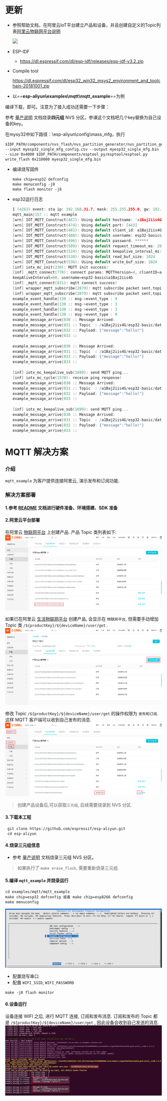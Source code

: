 # 更新

- 参照帮助文档，在阿里云IoT平台建立产品和设备，并且创建自定义的Topic列表[阿里云物联网平台说明](https://help.aliyun.com/document_detail/96624.html?spm=a2c4g.11186623.6.554.3e59492bCMVyqA)

  ![](C:/Users/hongf/Documents/03_Git/esp32-dev/esp-aliyun/examples/mqtt/mqtt_example/_static/aliyun-topic.png)

- ESP-IDF

  - https://dl.espressif.com/dl/esp-idf/releases/esp-idf-v3.2.zip

- Compile tool

  https://dl.espressif.com/dl/esp32_win32_msys2_environment_and_toolchain-20181001.zip

- 以==**esp-aliyun\examples\mqtt\mqtt_example**==为例 

编译下载，即可。注意为了接入成功还需要一下步骤：

参考 [量产说明](https://github.com/espressif/esp-aliyun/blob/master/config/mass_mfg/README.md) 文档烧录**四元组** NVS 分区。参课这个文档吧几个key替换为自己设备的key。

在mysy32中如下路径：\esp-aliyun\config\mass_mfg，执行 

```
$IDF_PATH/components/nvs_flash/nvs_partition_generator/nvs_partition_gen.py --input myesp32_single_mfg_config.csv --output myesp32_single_mfg.bin --size 0x4000 $IDF_PATH/components/esptool_py/esptool/esptool.py write_flash 0x210000 myesp32_single_mfg.bin
```

- 编译烧写固件

  ```
  make chip=esp32 defconfig
  make menuconfig -j8
  make flash monitor -j8
  ```

  

- esp32运行日志

  ```c
  I (4263) event: sta ip: 192.168.31.7, mask: 255.255.255.0, gw: 192.168.31.1
  mqtt_main|157 :: mqtt example
  [wrn] IOT_MQTT_Construct(467): Using default hostname: 'a1Baj2iis4G.iot-as-mqtt.cn-shanghai.aliyuncs.com'
  [wrn] IOT_MQTT_Construct(474): Using default port: [443]
  [wrn] IOT_MQTT_Construct(481): Using default client_id: a1Baj2iis4G.esp32-basic|timestamp=2524608000000,securemode=2,signmethod=hmacsha256,gw=0,ext=0,_v=sdk-c-3.0.1|
  [wrn] IOT_MQTT_Construct(488): Using default username: esp32-basic&a1Baj2iis4G
  [wrn] IOT_MQTT_Construct(496): Using default password: ******
  [wrn] IOT_MQTT_Construct(509): Using default request_timeout_ms: 2000, configured value(0) out of [500, 5000]
  [wrn] IOT_MQTT_Construct(524): Using default keepalive_interval_ms: 60000, configured value(0) out of [30000, 180000]
  [wrn] IOT_MQTT_Construct(530): Using default read_buf_size: 1024
  [wrn] IOT_MQTT_Construct(536): Using default write_buf_size: 1024
  [inf] iotx_mc_init(230): MQTT init success!
  [inf] _mqtt_connect(778): connect params: MQTTVersion=4, clientID=a1Baj2iis4G.esp32-basic|timestamp=2524608000000,securemode=2,signmethod=hmacsha256,gw=0,ext=0,_v=sdk-c-3.0.1|,
  keepAliveInterval=60, username=esp32-basic&a1Baj2iis4G
  [inf] _mqtt_connect(821): mqtt connect success!
  [inf] wrapper_mqtt_subscribe(2879): mqtt subscribe packet sent,topic = /a1Baj2iis4G/esp32-basic/get!
  [inf] wrapper_mqtt_subscribe(2879): mqtt subscribe packet sent,topic = /a1Baj2iis4G/esp32-basic/data!
  example_event_handle|130 :: msg->event_type : 9
  example_event_handle|130 :: msg->event_type : 3
  example_event_handle|130 :: msg->event_type : 3
  example_event_handle|130 :: msg->event_type : 9
  example_message_arrive|030 :: Message Arrived:
  example_message_arrive|031 :: Topic  : /a1Baj2iis4G/esp32-basic/data
  example_message_arrive|032 :: Payload: {"message":"hello!"}
  example_message_arrive|033 ::
  
  example_message_arrive|030 :: Message Arrived:
  example_message_arrive|031 :: Topic  : /a1Baj2iis4G/esp32-basic/data
  example_message_arrive|032 :: Payload: {"message":"hello!"}
  example_message_arrive|033 ::
  
  [inf] iotx_mc_keepalive_sub(1699): send MQTT ping...
  [inf] iotx_mc_cycle(1570): receive ping response!
  example_message_arrive|030 :: Message Arrived:
  example_message_arrive|031 :: Topic  : /a1Baj2iis4G/esp32-basic/data
  example_message_arrive|032 :: Payload: {"message":"hello!"}
  example_message_arrive|033 ::
  
  [inf] iotx_mc_keepalive_sub(1699): send MQTT ping...
  example_message_arrive|030 :: Message Arrived:
  example_message_arrive|031 :: Topic  : /a1Baj2iis4G/esp32-basic/data
  example_message_arrive|032 :: Payload: {"message":"hello!"}
  example_message_arrive|033 ::
  
  ```

  



# MQTT 解决方案

### 介绍
`mqtt_example` 为客户提供连接阿里云, 演示发布和订阅功能.

### 解决方案部署
#### 1.参考 [README](../../../README.md) 文档进行硬件准备、环境搭建、SDK 准备

#### 2.阿里云平台部署
在阿里云 [物联网平台](https://iot.console.aliyun.com) 上创建产品. 产品 Topic 类列表如下:
![](_static/p5.png)

如果已在阿里云 [生活物联网平台](https://living.aliyun.com/#/) 创建产品, 会显示在 `物联网平台`, 但需要手动增加 Topic 类 `/${productKey}/${deviceName}/user/get` .
![](_static/p4.png)

修改 Topic `/${productKey}/${deviceName}/user/get` 的操作权限为 `发布和订阅`. 这样 MQTT 客户端可以收到自己发布的消息.
![](_static/p1.png)

> 创建产品设备后,可以获取`三元组`, 后续需要烧录到 NVS 分区.

#### 3.下载本工程
   ```
    git clone https://github.com/espressif/esp-aliyun.git
    cd esp-aliyun
   ```

#### 4.烧录三元组信息
- 参考 [量产说明](../../../config/mass_mfg/README.md) 文档烧录三元组 NVS 分区。

> 如果执行了 `make erase_flash`, 需要重新烧录三元组.

#### 5.编译 `mqtt_example` 并烧录运行
```
cd examples/mqtt/mqtt_example
make chip=esp32 defconfig 或者 make chip=esp8266 defconfig
make menuconfig
```

![](_static/p2.png)

- 配置烧写串口
- 配置 `WIFI_SSID`, `WIFI_PASSWORD`

```
make -j8 flash monitor
```

#### 6.设备运行

设备连接 WIFI 之后, 进行 MQTT 连接, 订阅和发布消息. 订阅和发布的 Topic 都是 `/${productKey}/${deviceName}/user/get` , 因此设备会收到自己发送的消息.
![](_static/p3.png)


